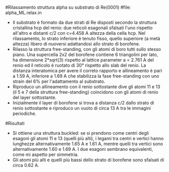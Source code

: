 #Rilassamento struttura alpha su substrato di Re(0001)
#file: alpha_ML.relax.in
- Il substrato è formato da due strati di Re disposti secondo la struttura cristallina hcp del renio: due reticoli esagonali sfalsati l'uno rispetto all'altro e distanti c/2 con c=4.458 A altezza della cella hcp. Nel rilassamento, lo strato inferiore è tenuto fisso, quello superiore (a metà altezza) libero di nuoversi adattandosi allo strato di borofene.
- Rilasso la struttura free-standing, con gli atomi di boro tutti sullo stesso piano. Una supercella 2x2 del borofene contiene 6 triangolini per lato, ha dimensione 2*sqrt(3) rispetto al lattice parameter a = 2.761 A del renio ed il reticolo è ruotato di 30° rispetto allo slab del renio. La distanza interatomica per avere il correto rapporto e allineamento è pari a 1.59 A, inferiore a 1.69 A che stabilizza la fase free-standing con uno strain del 6% per l'adattamento al substrato.
- Riproduco un allineamento con il renio sottostante dive gli atomi 11 e 13 (il 5 e 7 della struttura free-standing) coincidono con gli atomi di renio del layer sottostante.
- Inizialmente il layer di borofene si trova a distanza c/2 dallo strato di renio sottostante e riproduco un vuoto di circa 13 A tra le immagini periodiche.

#Risultati
- Si ottiene una struttura buckled: se si prendono come centri degli esagoni gli atomi 11 e 13 (quelli più alti), i legami tra centri e vertici hanno lunghezze alternativamente 1.65 A e 1.61 A, mentre quelli tra vertici sono alternativamente 1.60 e 1.69 A. I due esagoni sembrano equivalenti, come mi aspetto per simmetria.
- Gli atomi più alti e quelli più bassi dello strato di borofene sono sfalsati di circa 0.62 A.
